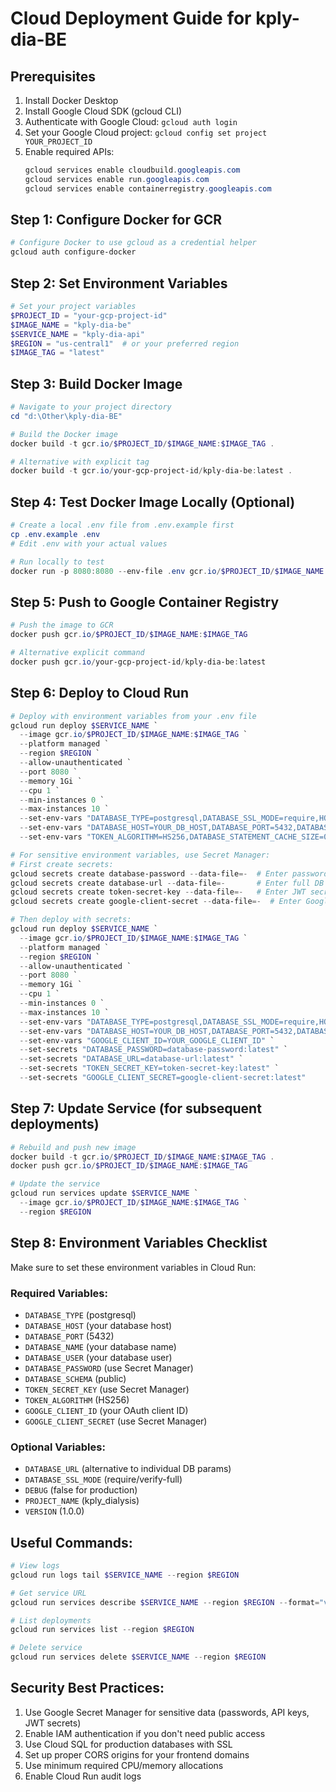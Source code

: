 # Cloud Deployment Guide for kply-dia-BE

## Prerequisites
1. Install Docker Desktop
2. Install Google Cloud SDK (gcloud CLI)
3. Authenticate with Google Cloud: `gcloud auth login`
4. Set your Google Cloud project: `gcloud config set project YOUR_PROJECT_ID`
5. Enable required APIs:
   ```powershell
   gcloud services enable cloudbuild.googleapis.com
   gcloud services enable run.googleapis.com
   gcloud services enable containerregistry.googleapis.com
   ```

## Step 1: Configure Docker for GCR
```powershell
# Configure Docker to use gcloud as a credential helper
gcloud auth configure-docker
```

## Step 2: Set Environment Variables
```powershell
# Set your project variables
$PROJECT_ID = "your-gcp-project-id"
$IMAGE_NAME = "kply-dia-be"
$SERVICE_NAME = "kply-dia-api"
$REGION = "us-central1"  # or your preferred region
$IMAGE_TAG = "latest"
```

## Step 3: Build Docker Image
```powershell
# Navigate to your project directory
cd "d:\Other\kply-dia-BE"

# Build the Docker image
docker build -t gcr.io/$PROJECT_ID/$IMAGE_NAME:$IMAGE_TAG .

# Alternative with explicit tag
docker build -t gcr.io/your-gcp-project-id/kply-dia-be:latest .
```

## Step 4: Test Docker Image Locally (Optional)
```powershell
# Create a local .env file from .env.example first
cp .env.example .env
# Edit .env with your actual values

# Run locally to test
docker run -p 8080:8080 --env-file .env gcr.io/$PROJECT_ID/$IMAGE_NAME:$IMAGE_TAG
```

## Step 5: Push to Google Container Registry
```powershell
# Push the image to GCR
docker push gcr.io/$PROJECT_ID/$IMAGE_NAME:$IMAGE_TAG

# Alternative explicit command
docker push gcr.io/your-gcp-project-id/kply-dia-be:latest
```

## Step 6: Deploy to Cloud Run
```powershell
# Deploy with environment variables from your .env file
gcloud run deploy $SERVICE_NAME `
  --image gcr.io/$PROJECT_ID/$IMAGE_NAME:$IMAGE_TAG `
  --platform managed `
  --region $REGION `
  --allow-unauthenticated `
  --port 8080 `
  --memory 1Gi `
  --cpu 1 `
  --min-instances 0 `
  --max-instances 10 `
  --set-env-vars "DATABASE_TYPE=postgresql,DATABASE_SSL_MODE=require,HOST=0.0.0.0,PORT=8080,FASTAPI_API_V1_PATH=/api/v1,DATETIME_TIMEZONE=Asia/Kolkata" `
  --set-env-vars "DATABASE_HOST=YOUR_DB_HOST,DATABASE_PORT=5432,DATABASE_NAME=YOUR_DB_NAME,DATABASE_USER=YOUR_DB_USER,DATABASE_SCHEMA=public" `
  --set-env-vars "TOKEN_ALGORITHM=HS256,DATABASE_STATEMENT_CACHE_SIZE=0,DATABASE_ECHO=false,DATABASE_POOL_ECHO=false"

# For sensitive environment variables, use Secret Manager:
# First create secrets:
gcloud secrets create database-password --data-file=-  # Enter password when prompted
gcloud secrets create database-url --data-file=-       # Enter full DB URL when prompted
gcloud secrets create token-secret-key --data-file=-   # Enter JWT secret when prompted
gcloud secrets create google-client-secret --data-file=-  # Enter Google OAuth secret when prompted

# Then deploy with secrets:
gcloud run deploy $SERVICE_NAME `
  --image gcr.io/$PROJECT_ID/$IMAGE_NAME:$IMAGE_TAG `
  --platform managed `
  --region $REGION `
  --allow-unauthenticated `
  --port 8080 `
  --memory 1Gi `
  --cpu 1 `
  --min-instances 0 `
  --max-instances 10 `
  --set-env-vars "DATABASE_TYPE=postgresql,DATABASE_SSL_MODE=require,HOST=0.0.0.0,PORT=8080" `
  --set-env-vars "DATABASE_HOST=YOUR_DB_HOST,DATABASE_PORT=5432,DATABASE_NAME=YOUR_DB_NAME,DATABASE_USER=YOUR_DB_USER" `
  --set-env-vars "GOOGLE_CLIENT_ID=YOUR_GOOGLE_CLIENT_ID" `
  --set-secrets "DATABASE_PASSWORD=database-password:latest" `
  --set-secrets "DATABASE_URL=database-url:latest" `
  --set-secrets "TOKEN_SECRET_KEY=token-secret-key:latest" `
  --set-secrets "GOOGLE_CLIENT_SECRET=google-client-secret:latest"
```

## Step 7: Update Service (for subsequent deployments)
```powershell
# Rebuild and push new image
docker build -t gcr.io/$PROJECT_ID/$IMAGE_NAME:$IMAGE_TAG .
docker push gcr.io/$PROJECT_ID/$IMAGE_NAME:$IMAGE_TAG

# Update the service
gcloud run services update $SERVICE_NAME `
  --image gcr.io/$PROJECT_ID/$IMAGE_NAME:$IMAGE_TAG `
  --region $REGION
```

## Step 8: Environment Variables Checklist
Make sure to set these environment variables in Cloud Run:

### Required Variables:
- `DATABASE_TYPE` (postgresql)
- `DATABASE_HOST` (your database host)
- `DATABASE_PORT` (5432)
- `DATABASE_NAME` (your database name)
- `DATABASE_USER` (your database user)
- `DATABASE_PASSWORD` (use Secret Manager)
- `DATABASE_SCHEMA` (public)
- `TOKEN_SECRET_KEY` (use Secret Manager)
- `TOKEN_ALGORITHM` (HS256)
- `GOOGLE_CLIENT_ID` (your OAuth client ID)
- `GOOGLE_CLIENT_SECRET` (use Secret Manager)

### Optional Variables:
- `DATABASE_URL` (alternative to individual DB params)
- `DATABASE_SSL_MODE` (require/verify-full)
- `DEBUG` (false for production)
- `PROJECT_NAME` (kply_dialysis)
- `VERSION` (1.0.0)

## Useful Commands:
```powershell
# View logs
gcloud run logs tail $SERVICE_NAME --region $REGION

# Get service URL
gcloud run services describe $SERVICE_NAME --region $REGION --format="value(status.url)"

# List deployments
gcloud run services list --region $REGION

# Delete service
gcloud run services delete $SERVICE_NAME --region $REGION
```

## Security Best Practices:
1. Use Google Secret Manager for sensitive data (passwords, API keys, JWT secrets)
2. Enable IAM authentication if you don't need public access
3. Use Cloud SQL for production databases with SSL
4. Set up proper CORS origins for your frontend domains
5. Use minimum required CPU/memory allocations
6. Enable Cloud Run audit logs